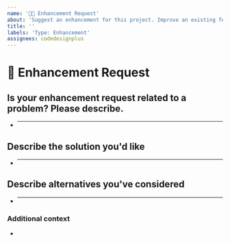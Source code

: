 ```yaml
---
name: '🚀➕ Enhancement Request'
about: 'Suggest an enhancement for this project. Improve an existing feature'
title: ''
labels: 'Type: Enhancement'
assignees: codedesignplus
---
```


# **🚀 Enhancement Request**

## **Is your enhancement request related to a problem? Please describe.**

<!-- A clear and concise description of what the problem is. Ex. I'm always frustrated when [...] -->

- ***

## **Describe the solution you'd like**

<!-- A clear and concise description of what you want to happen. -->

- ***

## **Describe alternatives you've considered**

<!-- A clear and concise description of any alternative solutions or features you've considered. -->

- ***

### **Additional context**

<!-- Add any other context or additional information about the problem here.-->

-

<!--📛📛📛📛📛📛📛📛📛📛📛📛📛📛📛📛📛📛📛📛📛📛📛📛📛📛📛📛📛📛

Oh, hi there! 😄

To expedite issue processing, please search open and closed issues before submitting a new one.
Please read our Rules of Conduct at this repository's `.github/CODE_OF_CONDUCT.md`

📛📛📛📛📛📛📛📛📛📛📛📛📛📛📛📛📛📛📛📛📛📛📛📛📛📛📛📛📛📛📛📛-->
